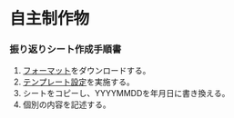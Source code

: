 # 自主制作物
### 振り返りシート作成手順書
1. [フォーマット](https://github.com/Satoru-Shibata-JPN/Reflections/raw/main/%E6%8C%AF%E3%82%8A%E8%BF%94%E3%82%8A%E3%82%B7%E3%83%BC%E3%83%88.xltx)をダウンロードする。
2. [テンプレート設定](https://support.microsoft.com/ja-jp/office/%E3%83%96%E3%83%83%E3%82%AF%E3%82%92%E3%83%86%E3%83%B3%E3%83%97%E3%83%AC%E3%83%BC%E3%83%88%E3%81%A8%E3%81%97%E3%81%A6%E4%BF%9D%E5%AD%98%E3%81%99%E3%82%8B-58c6625a-2c0b-4446-9689-ad8baec39e1e)を実施する。
3. シートをコピーし、YYYYMMDDを年月日に書き換える。
4. 個別の内容を記述する。
